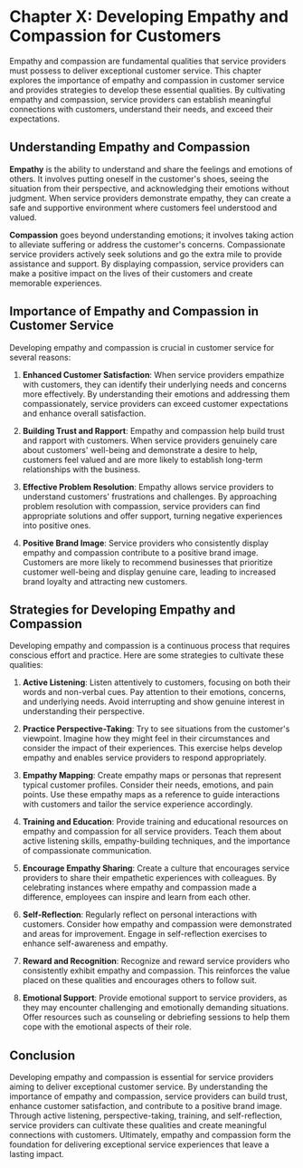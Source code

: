 Chapter X: Developing Empathy and Compassion for Customers
==========================================================

Empathy and compassion are fundamental qualities that service providers must possess to deliver exceptional customer service. This chapter explores the importance of empathy and compassion in customer service and provides strategies to develop these essential qualities. By cultivating empathy and compassion, service providers can establish meaningful connections with customers, understand their needs, and exceed their expectations.

Understanding Empathy and Compassion
------------------------------------

**Empathy** is the ability to understand and share the feelings and emotions of others. It involves putting oneself in the customer's shoes, seeing the situation from their perspective, and acknowledging their emotions without judgment. When service providers demonstrate empathy, they can create a safe and supportive environment where customers feel understood and valued.

**Compassion** goes beyond understanding emotions; it involves taking action to alleviate suffering or address the customer's concerns. Compassionate service providers actively seek solutions and go the extra mile to provide assistance and support. By displaying compassion, service providers can make a positive impact on the lives of their customers and create memorable experiences.

Importance of Empathy and Compassion in Customer Service
--------------------------------------------------------

Developing empathy and compassion is crucial in customer service for several reasons:

1. **Enhanced Customer Satisfaction**: When service providers empathize with customers, they can identify their underlying needs and concerns more effectively. By understanding their emotions and addressing them compassionately, service providers can exceed customer expectations and enhance overall satisfaction.

2. **Building Trust and Rapport**: Empathy and compassion help build trust and rapport with customers. When service providers genuinely care about customers' well-being and demonstrate a desire to help, customers feel valued and are more likely to establish long-term relationships with the business.

3. **Effective Problem Resolution**: Empathy allows service providers to understand customers' frustrations and challenges. By approaching problem resolution with compassion, service providers can find appropriate solutions and offer support, turning negative experiences into positive ones.

4. **Positive Brand Image**: Service providers who consistently display empathy and compassion contribute to a positive brand image. Customers are more likely to recommend businesses that prioritize customer well-being and display genuine care, leading to increased brand loyalty and attracting new customers.

Strategies for Developing Empathy and Compassion
------------------------------------------------

Developing empathy and compassion is a continuous process that requires conscious effort and practice. Here are some strategies to cultivate these qualities:

1. **Active Listening**: Listen attentively to customers, focusing on both their words and non-verbal cues. Pay attention to their emotions, concerns, and underlying needs. Avoid interrupting and show genuine interest in understanding their perspective.

2. **Practice Perspective-Taking**: Try to see situations from the customer's viewpoint. Imagine how they might feel in their circumstances and consider the impact of their experiences. This exercise helps develop empathy and enables service providers to respond appropriately.

3. **Empathy Mapping**: Create empathy maps or personas that represent typical customer profiles. Consider their needs, emotions, and pain points. Use these empathy maps as a reference to guide interactions with customers and tailor the service experience accordingly.

4. **Training and Education**: Provide training and educational resources on empathy and compassion for all service providers. Teach them about active listening skills, empathy-building techniques, and the importance of compassionate communication.

5. **Encourage Empathy Sharing**: Create a culture that encourages service providers to share their empathetic experiences with colleagues. By celebrating instances where empathy and compassion made a difference, employees can inspire and learn from each other.

6. **Self-Reflection**: Regularly reflect on personal interactions with customers. Consider how empathy and compassion were demonstrated and areas for improvement. Engage in self-reflection exercises to enhance self-awareness and empathy.

7. **Reward and Recognition**: Recognize and reward service providers who consistently exhibit empathy and compassion. This reinforces the value placed on these qualities and encourages others to follow suit.

8. **Emotional Support**: Provide emotional support to service providers, as they may encounter challenging and emotionally demanding situations. Offer resources such as counseling or debriefing sessions to help them cope with the emotional aspects of their role.

Conclusion
----------

Developing empathy and compassion is essential for service providers aiming to deliver exceptional customer service. By understanding the importance of empathy and compassion, service providers can build trust, enhance customer satisfaction, and contribute to a positive brand image. Through active listening, perspective-taking, training, and self-reflection, service providers can cultivate these qualities and create meaningful connections with customers. Ultimately, empathy and compassion form the foundation for delivering exceptional service experiences that leave a lasting impact.
